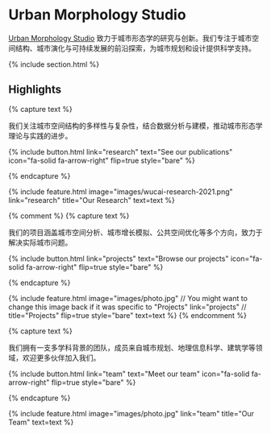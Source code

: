---
---

# Urban Morphology Studio

[Urban Morphology Studio](https://suyunlei.github.io/UMS/) 致力于城市形态学的研究与创新。我们专注于城市空间结构、城市演化与可持续发展的前沿探索，为城市规划和设计提供科学支持。

<!-- {%
  include button.html
  type="docs"
  link="https://greene-lab.gitbook.io/lab-website-template-docs"
%}
{%
  include button.html
  type="github"
  text="On GitHub"
  link="greenelab/lab-website-template"
%} -->

{% include section.html %}

## Highlights

{% capture text %}

我们关注城市空间结构的多样性与复杂性，结合数据分析与建模，推动城市形态学理论与实践的进步。

{%
  include button.html
  link="research"
  text="See our publications"
  icon="fa-solid fa-arrow-right"
  flip=true
  style="bare"
%}

{% endcapture %}

{%
  include feature.html
  image="images/wucai-research-2021.png"
  link="research"
  title="Our Research"
  text=text
%}

{% comment %}
{% capture text %}

我们的项目涵盖城市空间分析、城市增长模拟、公共空间优化等多个方向，致力于解决实际城市问题。

{%
  include button.html
  link="projects"
  text="Browse our projects"
  icon="fa-solid fa-arrow-right"
  flip=true
  style="bare"
%}

{% endcapture %}

{%
  include feature.html
  image="images/photo.jpg" // You might want to change this image back if it was specific to "Projects"
  link="projects" //
  title="Projects"
  flip=true
  style="bare"
  text=text
%}
{% endcomment %}

{% capture text %}

我们拥有一支多学科背景的团队，成员来自城市规划、地理信息科学、建筑学等领域，欢迎更多伙伴加入我们。

{%
  include button.html
  link="team"
  text="Meet our team"
  icon="fa-solid fa-arrow-right"
  flip=true
  style="bare"
%}

{% endcapture %}

{%
  include feature.html
  image="images/photo.jpg"
  link="team"
  title="Our Team"
  text=text
%}
